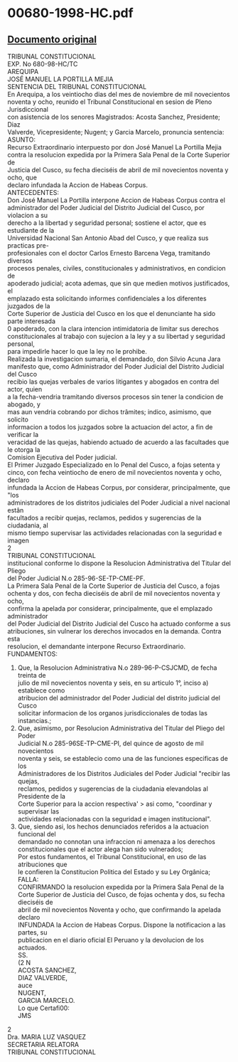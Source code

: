 
00680-1998-HC.pdf
=================
  
[Documento original](https://tc.gob.pe/jurisprudencia/1999/00680-1998-HC.pdf)  
---  
TRIBUNAL CONSTITUCIONAL  
EXP. No 680-98-HC/TC  
AREQUIPA  
JOSÉ MANUEL LA PORTILLA MEJIA  
SENTENCIA DEL TRIBUNAL CONSTITUCIONAL  
En Arequipa, a los veintiocho dias del mes de noviembre de mil novecientos  
noventa y ocho, reunido el Tribunal Constitucional en sesion de Pleno Jurisdiccional  
con asistencia de los senores Magistrados: Acosta Sanchez, Presidente; Diaz  
Valverde, Vicepresidente; Nugent; y Garcia Marcelo, pronuncia sentencia:  
ASUNTO:  
Recurso Extraordinario interpuesto por don José Manuel La Portilla Mejia  
contra la resolucion expedida por la Primera Sala Penal de la Corte Superior de  
Justicia del Cusco, su fecha dieciséis de abril de mil novecientos noventa y ocho, que  
declaro infundada la Accion de Habeas Corpus.  
ANTECEDENTES:  
Don José Manuel La Portilla interpone Accion de Habeas Corpus contra el  
administrador del Poder Judicial del Distrito Judicial del Cusco, por violacion a su  
derecho a la libertad y seguridad personal; sostiene el actor, que es estudiante de la  
Universidad Nacional San Antonio Abad del Cusco, y que realiza sus practicas pre-  
profesionales con el doctor Carlos Ernesto Barcena Vega, tramitando diversos  
procesos penales, civiles, constitucionales y administrativos, en condicion de  
apoderado judicial; acota ademas, que sin que medien motivos justificados, el  
emplazado esta solicitando informes confidenciales a los diferentes juzgados de la  
Corte Superior de Justicia del Cusco en los que el denunciante ha sido parte interesada  
0 apoderado, con la clara intencion intimidatoria de limitar sus derechos  
constitucionales al trabajo con sujecion a la ley y a su libertad y seguridad personal,  
para impedirle hacer lo que la ley no le prohibe.  
Realizada la investigacion sumaria, el demandado, don Silvio Acuna Jara  
manifesto que, como Administrador del Poder Judicial del Distrito Judicial del Cusco  
recibio las quejas verbales de varios litigantes y abogados en contra del actor, quien  
a la fecha-vendria tramitando diversos procesos sin tener la condicion de abogado, y  
mas aun vendria cobrando por dichos trâmites; indico, asimismo, que solicito  
informacion a todos los juzgados sobre la actuacion del actor, a fin de verificar la  
veracidad de las quejas, habiendo actuado de acuerdo a las facultades que le otorga la  
Comision Ejecutiva del Poder judicial.  
El Primer Juzgado Especializado en lo Penal del Cusco, a fojas setenta y  
cinco, con fecha veintiocho de enero de mil novecientos noventa y ocho, declaro  
infundada la Accion de Habeas Corpus, por considerar, principalmente, que "los  
administradores de los distritos judiciales del Poder Judicial a nivel nacional estân  
facultados a recibir quejas, reclamos, pedidos y sugerencias de la ciudadania, al  
mismo tiempo supervisar las actividades relacionadas con la seguridad e imagen  
2  
TRIBUNAL CONSTITUCIONAL  
institucional conforme lo dispone la Resolucion Administrativa del Titular del Pliego  
del Poder Judicial N.o 285-96-SE-TP-CME-PF.  
La Primera Sala Penal de la Corte Superior de Justicia del Cusco, a fojas  
ochenta y dos, con fecha dieciséis de abril de mil novecientos noventa y ocho,  
confirma la apelada por considerar, principalmente, que el emplazado administrador  
del Poder Judicial del Distrito Judicial del Cusco ha actuado conforme a sus  
atribuciones, sin vulnerar los derechos invocados en la demanda. Contra esta  
resolucion, el demandante interpone Recurso Extraordinario.  
FUNDAMENTOS:  
1. Que, la Resolucion Administrativa N.o 289-96-P-CSJCMD, de fecha treinta de  
julio de mil novecientos noventa y seis, en su articulo 1°, inciso a) establece como  
atribucion del administrador del Poder Judicial del distrito judicial del Cusco  
solicitar informacion de los organos jurisdiccionales de todas las instancias.;  
2. Que, asimismo, por Resolucion Administrativa del Titular del Pliego del Poder  
Judicial N.o 285-96SE-TP-CME-PI, del quince de agosto de mil novecientos  
noventa y seis, se establecio como una de las funciones especificas de los  
Administradores de los Distritos Judiciales del Poder Judicial "recibir las quejas,  
reclamos, pedidos y sugerencias de la ciudadania elevandolas al Presidente de la  
Corte Superior para la accion respectiva' > asi como, "coordinar y supervisar las  
actividades relacionadas con la seguridad e imagen institucional".  
3. Que, siendo asi, los hechos denunciados referidos a la actuacion funcional del  
demandado no connotan una infraccion ni amenaza a los derechos  
constitucionales que el actor alega han sido vulnerados;  
Por estos fundamentos, el Tribunal Constitucional, en uso de las atribuciones que  
le confieren la Constitucion Politica del Estado y su Ley Orgânica;  
FALLA:  
CONFIRMANDO la resolucion expedida por la Primera Sala Penal de la  
Corte Superior de Justicia del Cusco, de fojas ochenta y dos, su fecha dieciséis de  
abril de mil novecientos Noventa y ocho, que confirmando la apelada declaro  
INFUNDADA la Accion de Habeas Corpus. Dispone la notificacion a las partes, su  
publicacion en el diario oficial El Peruano y la devolucion de los actuados.  
SS.  
(2 N  
ACOSTA SANCHEZ,  
DIAZ VALVERDE,  
auce  
NUGENT,  
GARCIA MARCELO.  
Lo que Certafi00:  
JMS  
  
2  
Dra. MARIA LUZ VASQUEZ  
SECRETARIA RELATORA  
TRIBUNAL CONSTITUCIONAL